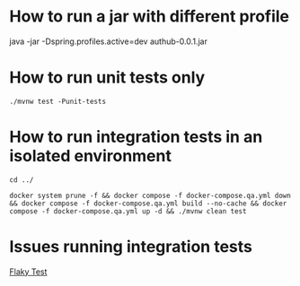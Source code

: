 # How to run a jar with different profile

java -jar -Dspring.profiles.active=dev authub-0.0.1.jar

# How to run unit tests only

``./mvnw test -Punit-tests``

# How to run integration tests in an isolated environment

``cd ../``

``docker system prune -f && docker compose -f docker-compose.qa.yml down && docker compose -f docker-compose.qa.yml build --no-cache && docker compose -f docker-compose.qa.yml up -d && ./mvnw clean test``

# Issues running integration tests

[Flaky Test](https://www.jetbrains.com/teamcity/ci-cd-guide/concepts/flaky-tests/)